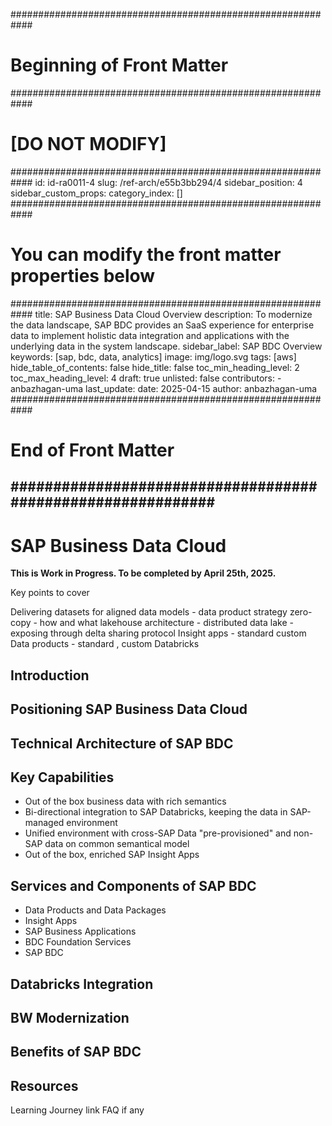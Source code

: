 ############################################################
#                Beginning of Front Matter                 #
############################################################
#                     [DO NOT MODIFY]                      #
############################################################
id: id-ra0011-4
slug: /ref-arch/e55b3bb294/4
sidebar_position: 4
sidebar_custom_props:
    category_index: []
############################################################
#     You can modify the front matter properties below     #
############################################################
title: SAP Business Data Cloud Overview
description: To modernize the data landscape, SAP BDC provides an SaaS experience for enterprise data to implement holistic data integration and applications with the underlying data in the system landscape.
sidebar_label: SAP BDC Overview
keywords: [sap, bdc, data, analytics]
image: img/logo.svg
tags: [aws]
hide_table_of_contents: false
hide_title: false
toc_min_heading_level: 2
toc_max_heading_level: 4
draft: true
unlisted: false
contributors:
    - anbazhagan-uma
last_update:
    date: 2025-04-15
    author: anbazhagan-uma
############################################################
#                   End of Front Matter                    #
############################################################
---

# SAP Business Data Cloud 
**This is Work in Progress. To be completed by April 25th, 2025.**

Key points to cover

Delivering datasets for aligned data models - data product strategy
zero-copy - how and what 
lakehouse architecture - distributed data lake - exposing through delta sharing protocol
Insight apps - standard custom 
Data products - standard , custom 
Databricks


## Introduction 

## Positioning SAP Business Data Cloud 

## Technical Architecture of SAP BDC 

## Key Capabilities 

- Out of the box business data with rich semantics 
- Bi-directional integration to SAP Databricks, keeping the data in SAP-managed environment 
- Unified environment with cross-SAP Data "pre-provisioned" and non-SAP data on common semantical model
- Out of the box, enriched SAP Insight Apps

## Services and Components of SAP BDC 

- Data Products and Data Packages
- Insight Apps 
- SAP Business Applications 
- BDC Foundation Services
- SAP BDC 



## Databricks Integration

## BW Modernization 


## Benefits of SAP BDC


## Resources 

Learning Journey link 
FAQ if any 

